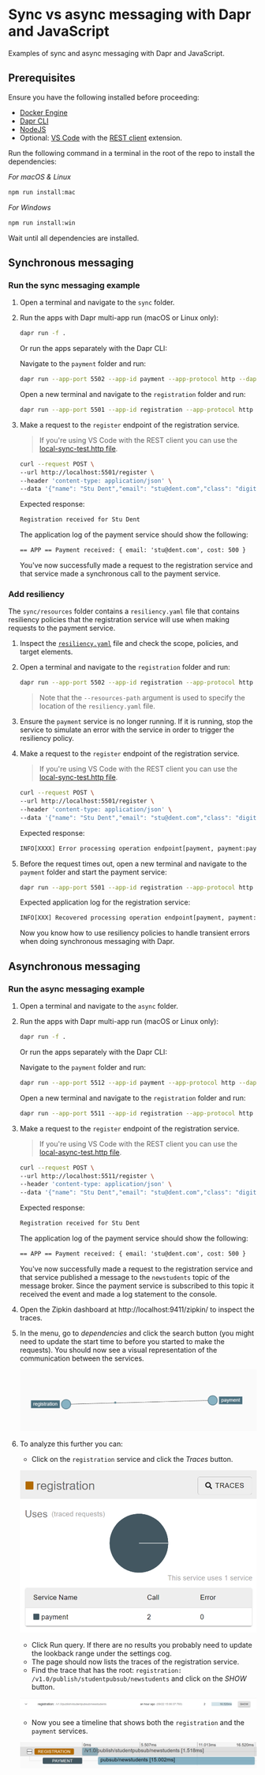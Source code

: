 # Sync vs async messaging with Dapr and JavaScript

Examples of sync and async messaging with Dapr and JavaScript.

## Prerequisites

Ensure you have the following installed before proceeding:

- [Docker Engine](https://docs.docker.com/engine/install/)
- [Dapr CLI](https://docs.dapr.io/getting-started/install-dapr-cli/)
- [NodeJS](https://nodejs.org/)
- Optional: [VS Code](https://code.visualstudio.com/) with the [REST client](https://marketplace.visualstudio.com/items?itemName=humao.rest-client) extension.

Run the following command in a terminal in the root of the repo to install the dependencies:

*For macOS & Linux*

```bash
npm run install:mac
```

*For Windows*

```bash
npm run install:win
```

Wait until all dependencies are installed.

## Synchronous messaging

### Run the sync messaging example

1. Open a terminal and navigate to the `sync` folder.
2. Run the apps with Dapr multi-app run (macOS or Linux only):

    ```bash
    dapr run -f .
    ```

   Or run the apps separately with the Dapr CLI:

    Navigate to the `payment` folder and run:

    ```bash
    dapr run --app-port 5502 --app-id payment --app-protocol http --dapr-http-port 3502 -- npm start
    ```

    Open a new terminal and navigate to the `registration` folder and run:

    ```bash
    dapr run --app-port 5501 --app-id registration --app-protocol http --dapr-http-port 3501 -- npm start
    ```

3. Make a request to the `register` endpoint of the registration service.

    > If you're using VS Code with the REST client you can use the [local-sync-test.http file](local-sync-test.http).

    ```bash
    curl --request POST \
    --url http://localhost:5501/register \
    --header 'content-type: application/json' \
    --data '{"name": "Stu Dent","email": "stu@dent.com","class": "digital media","cost": 500}'
    ```

    Expected response:

    ```txt
    Registration received for Stu Dent
    ```

    The application log of the payment service should show the following:

    ```txt
    == APP == Payment received: { email: 'stu@dent.com', cost: 500 }
    ```

    You've now successfully made a request to the registration service and that service made a synchronous call to the payment service.

### Add resiliency

The `sync/resources` folder contains a `resiliency.yaml` file that contains resiliency policies that the registration service will use when making requests to the payment service.

1. Inspect the [`resiliency.yaml`](sync/resources/resiliency.yaml) file and check the scope, policies, and target elements.
2. Open a terminal and navigate to the `registration` folder and run:

    ```bash
    dapr run --app-port 5502 --app-id registration --app-protocol http --dapr-http-port 3502 --resources-path ../resources -- npm start
    ```

    > Note that the `--resources-path` argument is used to specify the location of the `resiliency.yaml` file.

3. Ensure the `payment` service is no longer running. If it is running, stop the service to simulate an error with the service in order to trigger the resiliency policy.

4. Make a request to the `register` endpoint of the registration service.

    > If you're using VS Code with the REST client you can use the [local-sync-test.http file](local-sync-test.http).

    ```bash
    curl --request POST \
    --url http://localhost:5501/register \
    --header 'content-type: application/json' \
    --data '{"name": "Stu Dent","email": "stu@dent.com","class": "digital media","cost": 500}'
    ```

    Expected response:

    ```txt
    INFO[XXXX] Error processing operation endpoint[payment, payment:pay]. Retrying in 5s…
    ```

5. Before the request times out, open a new terminal and navigate to the `payment` folder and start the payment service:

    ```bash
    dapr run --app-port 5501 --app-id registration --app-protocol http --dapr-http-port 3501 -- npm start
    ```

    Expected application log for the registration service:

    ```txt
    INFO[XXX] Recovered processing operation endpoint[payment, payment:pay]
    ```

    Now you know how to use resiliency policies to handle transient errors when doing synchronous messaging with Dapr.

## Asynchronous messaging

### Run the async messaging example

1. Open a terminal and navigate to the `async` folder.
2. Run the apps with Dapr multi-app run (macOS or Linux only):

    ```bash
    dapr run -f .
    ```

   Or run the apps separately with the Dapr CLI:

    Navigate to the `payment` folder and run:

    ```bash
    dapr run --app-port 5512 --app-id payment --app-protocol http --dapr-http-port 3512 --resources-path ../resources/ -- npm start
    ```

    Open a new terminal and navigate to the `registration` folder and run:

    ```bash
    dapr run --app-port 5511 --app-id registration --app-protocol http --dapr-http-port 3511 --resources-path ../resources/ -- npm start
    ```

3. Make a request to the `register` endpoint of the registration service.

    > If you're using VS Code with the REST client you can use the [local-async-test.http file](local-async-test.http).

    ```bash
    curl --request POST \
    --url http://localhost:5511/register \
    --header 'content-type: application/json' \
    --data '{"name": "Stu Dent","email": "stu@dent.com","class": "digital media","cost": 500}'
    ```

    Expected response:

    ```txt
    Registration received for Stu Dent
    ```

    The application log of the payment service should show the following:

    ```txt
    == APP == Payment received: { email: 'stu@dent.com', cost: 500 }
    ```

    You've now successfully made a request to the registration service and that service published a message to the `newstudents` topic of the message broker. Since the payment service is subscribed to this topic it received the event and made a log statement to the console.

4. Open the Zipkin dashboard at http://localhost:9411/zipkin/ to inspect the traces.
5. In the menu, go to *dependencies* and click the search button (you might need to update the start time to before you started to make the requests). You should now see a visual representation of the communication between the services.

    ![Zipkin Root item](media/async-zipkin-visual.png)

6. To analyze this further you can:
   - Click on the `registration` service and click the *Traces* button.

    ![Zipkin Root item](media/async-zipkin-registration.png)

   - Click Run query. If there are no results you probably need to update the lookback range under the settings cog.
   - The page should now lists the traces of the registration service.
   - Find the trace that has the root: `registration: /v1.0/publish/studentpubsub/newstudents` and click on the *SHOW* button.

    ![Zipkin Root item](media/async-zipkin-root.png)

   - Now you see a timeline that shows both the `registration` and the `payment` services.

    ![Zipkin Root item](media/async-zipkin-timeline.png)